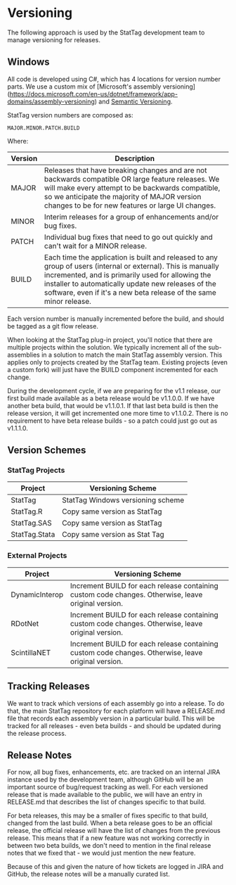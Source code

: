 # Versioning

The following approach is used by the StatTag development team to manage versioning for releases.

## Windows
All code is developed using C#, which has 4 locations for version number parts.  We use a custom mix of [Microsoft's assembly versioning] (https://docs.microsoft.com/en-us/dotnet/framework/app-domains/assembly-versioning) and [Semantic Versioning](http://semver.org).

StatTag version numbers are composed as:

	MAJOR.MINOR.PATCH.BUILD

Where:

Version | Description
--------| -----------
MAJOR   | Releases that have breaking changes and are not backwards compatible OR large feature releases.  We will make every attempt to be backwards compatible, so we anticipate the majority of MAJOR version changes to be for new features or large UI changes.
MINOR   | Interim releases for a group of enhancements and/or bug fixes.
PATCH   | Individual bug fixes that need to go out quickly and can't wait for a MINOR release.
BUILD   | Each time the application is built and released to any group of users (internal or external).  This is manually incremented, and is primarily used for allowing the installer to automatically update new releases of the software, even if it's a new beta release of the same minor release.

Each version number is manually incremented before the build, and should be tagged as a git flow release.

When looking at the StatTag plug-in project, you'll notice that there are multiple projects within the solution.  We typically increment all of the sub-assemblies in a solution to match the main StatTag assembly version.  This applies only to projects created by the StatTag team.  Existing projects (even a custom fork) will just have the BUILD component incremented for each change.

During the development cycle, if we are preparing for the v1.1 release, our first build made available as a beta release would be v1.1.0.0.  If we have another beta build, that would be v1.1.0.1.  If that last beta build is then the release version, it will get incremented one more time to v1.1.0.2.  There is no requirement to have beta release builds - so a patch could just go out as v1.1.1.0.

## Version Schemes
### StatTag Projects
Project | Versioning Scheme
------- | -----------------
StatTag | StatTag Windows versioning scheme
StatTag.R | Copy same version as StatTag
StatTag.SAS | Copy same version as StatTag
StatTag.Stata | Copy same version as Stat Tag

### External Projects
Project | Versioning Scheme
------- | -----------------
DynamicInterop | Increment BUILD for each release containing custom code changes.  Otherwise, leave original version.
RDotNet | Increment BUILD for each release containing custom code changes.  Otherwise, leave original version.
ScintillaNET | Increment BUILD for each release containing custom code changes.  Otherwise, leave original version.

## Tracking Releases
We want to track which versions of each assembly go into a release.  To do that, the main StatTag repository for each platform will have a RELEASE.md file that records each assembly version in a particular build.  This will be tracked for all releases - even beta builds - and should be updated during the release process.

## Release Notes
For now, all bug fixes, enhancements, etc. are tracked on an internal JIRA instance used by the development team, although GitHub will be an important source of bug/request tracking as well.  For each versioned release that is made available to the public, we will have an entry in RELEASE.md that describes the list of changes specific to that build.

For beta releases, this may be a smaller of fixes specific to that build, changed from the last build. When a beta release goes to be an official release, the official release will have the list of changes from the previous release.  This means that if a new feature was not working correctly in between two beta builds, we don't need to mention in the final release notes that we fixed that - we would just mention the new feature.

Because of this and given the nature of how tickets are logged in JIRA and GitHub, the release notes will be a manually curated list.